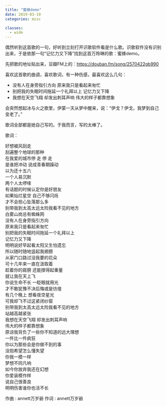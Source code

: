 ```yaml
---
title: "蜜蜂demo"
date: 2019-03-19
categories: misc

classes:
  - wide
---
```


偶然听到这首歌的一句，好听到立刻打开识歌软件看是什么歌。识歌软件没有识别出来，于是依那一句“记忆力又下降”找到这首万玲琳的歌：蜜蜂demo。

先把歌的地址贴出来，豆瓣FM上的：https://douban.fm/song/2570422gb990

喜欢这首歌的曲调，喜欢歌词，有一种伤感，最喜欢这么几句：
- 没有人在身旁指引方向 原来我只是看起来匆忙
- 别把我的失眠时间拖延一个礼拜以上 记忆力又下降
- 我想在天空飞翔 却发出刺耳声响 伟大的样子都靠想象

会突然想起冰与火之歌里，伊蒙一天从梦中醒来，说：“伊戈？伊戈，我梦到自己变老了。”

歌词全部都是她自己写的。于我而言，写的太棒了。

歌词：

好想被风刮走  
刮遍整个地球的那种  
在我爱的城市停 走 停 走  
是谁把冲动 说成青春期躁动  
以为还十五六  
一个人易沉默  
两个人太啰嗦  
有话题的时候认定你是好朋友  
如果灿烂星空 自己不够闪烁  
才不会担心坠落那么多  
别带我到太高太远太险我看不见的地方  
白雾山岗总有蜘蛛网  
没有人在身旁指引方向  
原来我只是看起来匆忙  
别把我的失眠时间拖延一个礼拜以上  
记忆力又下降  
明明说好早起看太阳又生怕遗忘  
所以随时随地竖起我翅膀  
从家门口路过没我要的花朵  
可十几年来一直在汲取着  
趁着你的肩膀 还能撑得起重量  
就让我在天上飞  
你说生命不长 一眨眼就用光  
才不敢犹豫不决后悔或是彷徨  
有几个晚上 想看夜空星光  
可我却飞不过这紧闭纱窗  
别带我到太高太远太险我看不见的地方  
站越高越紧张  
我想在天空飞翔 却发出刺耳声响  
伟大的样子都靠想象  
原谅我背负了一些你不知道的远大理想  
一件比一件疯狂  
你以为那些会是你做不到的事  
没抱希望怎么懂失望  
你我一模一样  
梦想不同凡响  
如今你放弃我还在幻想  
你爱装模作样  
说自己很善良  
明明伤害谁你也活不长   


作曲 : annett万岁爺
作词 : annett万岁爺